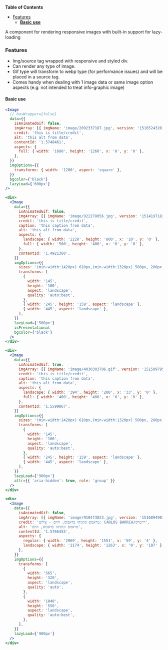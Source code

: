 <!-- START doctoc generated TOC please keep comment here to allow auto update -->
<!-- DON'T EDIT THIS SECTION, INSTEAD RE-RUN doctoc TO UPDATE -->

**Table of Contents**

- [Features](#features)
  - [**Basic use**](#basic-use)

<!-- END doctoc generated TOC please keep comment here to allow auto update -->

A component for rendering responsive images with
built-in support for lazy-loading

### Features

- Img/source tag wrapped with responsive and styled div.
- Can render any type of image.
- Gif type will transform to webp type (for performance issues) and will be placed in a source tag.
- Comes handy when dealing with 1 image data or same image option aspects (e.g: not intended to treat info-graphic image)

#### **Basic use**

```jsx
<Image
  // hasWrapper={false}
  data={{
    isAnimatedGif: false,
    imgArray: [{ imgName: 'image/2092337187.jpg', version: '1516524320' }],
    credit: 'this is title/credit',
    alt: 'this alt from data',
    contentId: '1.5748461',
    aspects: {
      full: { width: '1680', height: '1260', x: '0', y: '0' },
    },
  }}
  imgOptions={{
    transforms: { width: '1200', aspect: 'square' },
  }}
  bgcolor={'black'}
  lazyLoad={'600px'}
/>
```

```jsx
<div>
  <Image
    data={{
      isAnimatedGif: false,
      imgArray: [{ imgName: 'image/922278056.jpg', version: '1514197183' }],
      credit: 'this is title/credit',
      caption: 'this caption from data',
      alt: 'this alt from data',
      aspects: {
        landscape: { width: '2220', height: '800', x: '10', y: '0' },
        full: { width: '500', height: '400', x: '0', y: '0' },
      },
      contentId: '1.4921360',
    }}
    imgOptions={{
      sizes: '(min-width:1420px) 610px,(min-width:1320px) 500px, 280px',
      transforms: [
        {
          width: '145',
          height: '100',
          aspect: 'landscape',
          quality: 'auto:best',
        },
        { width: '245', height: '159', aspect: 'landscape' },
        { width: '445', aspect: 'landscape' },
      ],
    }}
    lazyLoad={'500px'}
    isPresentational
    bgcolor={'black'}
  />
</div>
```

```jsx
<div>
  <Image
    data={{
      isAnimatedGif: true,
      imgArray: [{ imgName: 'image/4030303706.gif', version: '1515097953' }],
      credit: 'this is title/credit',
      caption: 'this caption from data',
      alt: 'this alt from data',
      aspects: {
        landscape: { width: '394', height: '200', x: '33', y: '0' },
        full: { width: '400', height: '400', x: '0', y: '0' },
      },
      contentId: '1.5599867',
    }}
    imgOptions={{
      sizes: '(min-width:1420px) 610px,(min-width:1320px) 500px, 280px',
      transforms: [
        {
          width: '145',
          height: '100',
          aspect: 'landscape',
          quality: 'auto:best',
        },
        { width: '245', height: '159', aspect: 'landscape' },
        { width: '445', aspect: 'landscape' },
      ],
    }}
    lazyLoad={'900px'}
    attr={{ 'aria-hidden': true, role: 'group' }}
  />
</div>
```

```jsx
<div>
  <Image
    data={{
      isAnimatedGif: false,
      imgArray: [{ imgName: 'image/918473823.jpg', version: '1516894981' }],
      credit: 'טראמפ ונתניהו בדאבוס, היום - צילום: CARLOS BARRIA/רויטרס',
      alt: 'טראמפ ונתניהו בדאבוס, היום',
      contentId: '1.5766455',
      aspects: {
        regular: { width: '2069', height: '1551', x: '59', y: '4' },
        landscape: { width: '2174', height: '1263', x: '0', y: '107' },
      },
    }}
    imgOptions={{
      transforms: [
        {
          width: '565',
          height: '320',
          aspect: 'landscape',
          quality: 'auto',
        },
        {
          width: '1040',
          height: '550',
          aspect: 'landscape',
          quality: 'auto:best',
        },
      ],
    }}
    lazyLoad={'900px'}
  />
</div>
```
